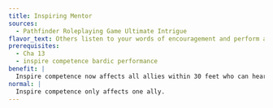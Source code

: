 ```yaml
---
title: Inspiring Mentor
sources:
  - Pathfinder Roleplaying Game Ultimate Intrigue
flavor_text: Others listen to your words of encouragement and perform acts above and beyond as a result.
prerequisites:
  - Cha 13
  - inspire competence bardic performance
benefit: |
  Inspire competence now affects all allies within 30 feet who can hear your performance, as long as they are attempting the skill you've selected.
normal: |
  Inspire competence only affects one ally.
---
```



